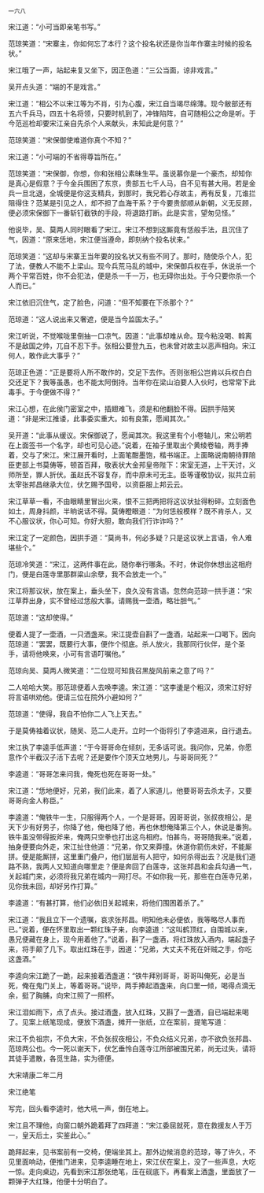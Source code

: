    一六八 

   宋江道：“小可当即亲笔书写。”

   范琼笑道：“宋寨主，你如何忘了本行？这个投名状还是你当年作寨主时候的投名状。”

   宋江哦了一声，站起来复又坐下，因正色道：“三公当面，谅非戏言。”

   吴开点头道：“端的不是戏言。”

   宋江道：“相公不以宋江等为不肖，引为心腹，宋江自当竭尽绵薄。现今敝部还有五六千兵马，四五十名将领，只要时机到了，冲锋陷阵，自可随相公之命是听。于今范巡检却要宋江亲自先杀个人来献头，未知此是何意？”

   范琼笑道：“宋保御使难道你真个不知？”

   宋江道：“小可端的不省得尊旨所在。”

   范琼笑道：“宋保御，你想，你和张相公素昧生平。虽说慕你是一个豪杰，却知你是真心是假意？于今金兵围困了东京，贵部五七千人马，自不见有甚大用。若是金兵一旦北退，全城便是你这支精兵，到那时，我兄若心存故主，再有反复，兀谁拦阻得住？范某是引见之人，却不担了血海干系？于今要贵部顺从新朝，义无反顾，便必须宋保御下一番斩钉截铁的手段，将退路打断。此是实言，望匆见怪。”

   他说毕，吴、莫两人同时眼看了宋江。宋江不想到这厮竟有恁般手法，且沉住了气，因道：“原来恁地，宋江便当遵命，即刻纳个投名状来。”

   范琼笑道：“这却与宋寨王当年要的投名状又有些不同了。那时，随使杀个人，犯了法，便教人不能不上梁山。现今兵荒马乱的城中，宋保御兵权在手，休说杀一个两个平常百姓，你不会犯法，便是杀一千一万，也无碍你出处。于今只要你杀一个人而已。”

   宋江依旧沉住气，定了脸色，问道：“但不知要在下杀那个？”

   范琼道：“这人说出来又奢遮，便是当今监国太子。”

   宋江听说，不觉喉咙里倒抽一口凉气。因道：“此事却难从命。现今粘没喝、斡离不是敌国之帅，兀自不忍下手。张相公要登九五，也未曾对故主以恶声相向。宋江何人，敢作此大事乎？”

   范琼正色道：“正是要将人所不敢作的，交足下去作。否则张相公岂肯以兵权白白交还足下？我等虽愚，也不能太阿倒持。当年你在梁山泊要人入伙时，也常常下此毒手。于今便做不得？”

   宋江心想，在此侯门密室之中，插翅难飞，须是和他翻脸不得。因拱手陪笑道：“非是宋江推诿，此事委实重大。如有良策，愿闻其次。”

   吴开道：“此事从缓议。宋保御说了，愿闻其次。我这里有个小卷轴儿，宋公明若在上面签书一个名字，却也可见心迹。”说着，在袖子里取出个黄绫卷轴，两手捧着，交与了宋江。宋江展开看时，上面笔酣墨饱，楷书端正。上面略说南朝待罪陪臣吏部上书莫俦等，顿首百拜，敬表状大金邦皇帝陛下：宋室无道，上干天讨，义师所至，罪人折伏。虽赵氏不容复存，而中原未可无主。臣等谨敬协议，拟共立前太宰张邦昌继承大位，伏乞赐予国号，以资臣服上邦云云。

   宋江草草一看，不由眼睛里冒出火来，恨不三把两把将这议状扯得粉碎。立刻面色如土，周身抖颜，半晌说话不得。莫俦瞪眼道：“为何恁般模样？既不肯杀人，又不心服议状，你心可知。你好大胆，敢向我们行诈诈吗？”

   宋江定了一定颜色，因拱手道：“莫尚书，何必多疑？只是这议状上言语，令人难堪些个。”

   范琼冷笑道：“宋江，这两件事在此，随你奉行哪条。不时，休说你休想出这相府门，便是白莲寺里那群粱山余孽，我不会放走一个。”

   宋江将那议状，放在案上，垂头坐下，良久没有言语。忽然向范琼一拱手道：“宋江草莽出身，实不曾经过恁般大事。请赐我一壶酒，略壮胆气。”

   范琼道：“这却使得。”

   便着人提了一壶酒，一只洒盏来。宋江提壶自斟了一盏酒，站起来一口喝下。因向范琼道：“罢罢，既要行大事，便作个彻底。杀人放火，我那同行伙伴，是个圣手，请将他唤来，小可有言语叮嘱他。”

   范琼向吴、莫两人微笑道：“二位现可知我召黑旋风前来之意了吗？”

   二人哈哈大笑。那范琼便着人去唤李逵。宋江道：“这李逶是个粗汉，须宋江好好将言语哄劝他。便请三位在院外小避如何？”

   范琼道：“使得，我自不怕你二人飞上天去。”

   于是莫俦袖着议状，随吴、范二人走开。立时一个衙将引了李逵进来，自行退去。

   宋江执了李逵手低声道：“于今哥哥命在倾刻，无多话可说。我问你，兄弟，你愿意作个半截汉子活下去呢？还是要作个顶天立地男儿，与哥哥同死？”

   李逵道：“哥哥怎来问我，俺死也死在哥哥一处。”

   宋江道：“恁地便好，兄弟，我们此来，着了人家道儿，他要哥哥去杀太子，又要哥哥向金人称臣。”

   李逵道：“俺铁牛一生，只服得两个人，一个是哥哥。因哥哥说，张叔夜相公，是天下少有好男子，你降了他，俺也降了他，再也休想俺降第三个人，休说是番狗。铁牛虽没带得扳斧来，俺两只空拳也打出这鸟相府。怕甚鸟，哥哥随我来。”说着，抽身便要向外走，宋江扯住他道：“兄弟，你又来莽撞。休道你箭伤未好，不能厮拼。便是能厮拼，这里重门叠户，他们层层有人把守，如何杀得出去？况是我们道路不熟，我两人又知道向哪里走？便是奔回了白莲寺，这张邦昌和金兵勾通一气，关起城门来，必须将我兄弟在城内一网打尽。不如你我一死，那些在白莲寺兄弟，见你我未回，却好另作打算。”

   李逵道：“有甚打算，他们必依旧关起城来，将他们围困着杀了。”

   宋江道：“我且立下一个遗嘱，哀求张邦昌。明知他未必便依，我等略尽人事而已。”说着，便在怀里取出一颗红珠子来，向李逵道：“这叫鹤顶红，自围城以来，愚兄便藏在身上，现今用着他了。”说着，斟了一盏酒，将红珠放入酒内，端起盏子来，将手颠了几下。取出红珠在手，因道：“兄弟，大丈夫不死在奸贼之手，你吃这盏酒。”

   李逵向宋江跪了一跪，起来接着洒盏道：“铁牛拜别哥哥，哥哥叫俺死，必是当死，俺在鬼门关上，等着哥哥。”说毕，两手捧起酒盏来，向口里一倾，喝得点滴无余，挺了胸脯，向宋江照了一照杯。

   宋江泪如雨下，点了点头。接过酒盏，放入红珠，又斟了一盏酒，自已端起来喝了。见案上纸笔现成，便放下酒盏，摊开一张纸，立在案前，提笔写道：

   宋江不负祖宗，不负大宋，不负张叔夜相公，不负众结义兄弟，亦不欲负张邦昌、范琼两公也。今一死以谢天下，伏乞垂怜白莲寺江所部被围兄弟，尚无过失，请将其徒手遣散，各觅生路，实为德便。

   大宋靖康二年二月

   宋江绝笔

   写完，回头看李逵时，他大吼一声，倒在地上。

   宋江且不理他，向窗口朝外跪着拜了四拜道：“宋江委屈就死，意在救援友人于万一，皇天后土，实鉴此心。”

   跪拜起来，见书案前有一交椅，便端坐其上。那外边候消息的范琼，等了许久，不见里面响动，便推门进来，见李逵睡在地上，宋江伏在案上，没了一些声息，大吃一惊。走向桌边，先看到宋江那张绝笔，压在砚底下。再看案上酒盏，里面放了一颗弹子大红珠，他便十分明白了。

